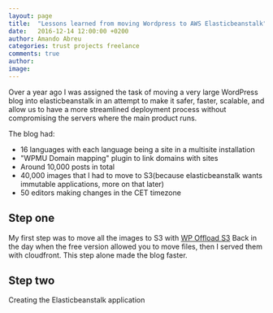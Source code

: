 ```yaml
---
layout: page
title:  "Lessons learned from moving Wordpress to AWS Elasticbeanstalk"
date:   2016-12-14 12:00:00 +0200
author: Amando Abreu
categories: trust projects freelance
comments: true
author:
image:
---
```

Over a year ago I was assigned the task of moving a very large WordPress blog into elasticbeanstalk in an attempt to make it safer, faster, scalable, and allow us to have a more streamlined deployment process without compromising the servers where the main product runs.

The blog had:
- 16 languages with each language being a site in a multisite installation
- "WPMU Domain mapping" plugin to link domains with sites
- Around 10,000 posts in total
- 40,000 images that I had to move to S3(because elasticbeanstalk wants immutable applications, more on that later)
- 50 editors making changes in the CET timezone

## Step one

My first step was to move all the images to S3 with [WP Offload S3](https://deliciousbrains.com/wp-offload-s3/) Back in the day when the free version allowed you to move files, then I served them with cloudfront. This step alone made the blog faster.

## Step two

Creating the Elasticbeanstalk application